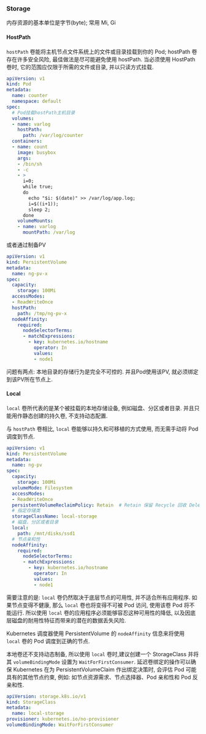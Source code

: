 ### Storage

内存资源的基本单位是字节(byte); 常用  Mi, Gi

#### HostPath

`hostPath` 卷能将主机节点文件系统上的文件或目录挂载到你的 Pod; hostPath 卷存在许多安全风险, 最佳做法是尽可能避免使用 hostPath. 当必须使用 HostPath 卷时, 它的范围应仅限于所需的文件或目录, 并以只读方式挂载.

~~~yaml
apiVersion: v1
kind: Pod
metadata:
  name: counter
  namespace: default
spec:
  # Pod挂载hostPath主机目录
  volumes: 
  - name: varlog
    hostPath: 
      path: /var/log/counter
  containers:
  - name: count
    image: busybox
    args:
    - /bin/sh
    - -c
    - >
      i=0;
      while true;
      do
        echo "$i: $(date)" >> /var/log/app.log;
        i=$((i+1));
        sleep 2;
      done
    volumeMounts:
    - name: varlog
      mountPath: /var/log
~~~

或者通过制备PV

~~~yaml
apiVersion: v1
kind: PersistentVolume
metadata:
  name: ng-pv-x
spec:
  capacity:
    storage: 100Mi
  accessModes:
  - ReadWriteOnce
  hostPath:
    path: /tmp/ng-pv-x
  nodeAffinity:
    required:
      nodeSelectorTerms:
      - matchExpressions:
        - key: kubernetes.io/hostname
          operator: In
          values:
          - node1
~~~

问题有两点: 本地目录的存储行为是完全不可控的. 并且Pod使用该PV, 就必须绑定到该PV所在节点上. 

#### Local

`local` 卷所代表的是某个被挂载的本地存储设备, 例如磁盘、分区或者目录.  并且只能用作静态创建的持久卷, 不支持动态配置. 

与 `hostPath` 卷相比, `local` 卷能够以持久和可移植的方式使用, 而无需手动将 Pod 调度到节点. 

~~~yaml
apiVersion: v1
kind: PersistentVolume
metadata:
  name: ng-pv
spec:
  capacity:
    storage: 100Mi
  volumeMode: Filesystem
  accessModes:
  - ReadWriteOnce
  persistentVolumeReclaimPolicy: Retain  # Retain 保留 Recycle 回收 Delete 删除
  # 指定存储类
  storageClassName: local-storage
  # 磁盘、分区或者目录
  local:
    path: /mnt/disks/ssd1
  # 节点亲和性
  nodeAffinity:
    required:
      nodeSelectorTerms:
      - matchExpressions:
        - key: kubernetes.io/hostname
          operator: In
          values:
          - node1
~~~

需要注意的是: `local` 卷仍然取决于底层节点的可用性, 并不适合所有应用程序.  如果节点变得不健康, 那么 `local` 卷也将变得不可被 Pod 访问, 使用该卷 Pod 将不能运行. 所以使用 `local` 卷的应用程序必须能够容忍这种可用性的降低, 以及因底层磁盘的耐用性特征而带来的潜在的数据丢失风险. 

Kubernetes 调度器使用 PersistentVolume 的 `nodeAffinity` 信息来将使用 `local` 卷的 Pod 调度到正确的节点. 

本地卷还不支持动态制备, 所以使用 `local` 卷时,建议创建一个 StorageClass 并将其 `volumeBindingMode` 设置为 `WaitForFirstConsumer`. 延迟卷绑定的操作可以确保 Kubernetes 在为 PersistentVolumeClaim 作出绑定决策时, 会评估 Pod 可能具有的其他节点约束, 例如: 如节点资源需求、节点选择器、Pod 亲和性和 Pod 反亲和性. 

~~~yaml
apiVersion: storage.k8s.io/v1
kind: StorageClass
metadata:
  name: local-storage
provisioner: kubernetes.io/no-provisioner
volumeBindingMode: WaitForFirstConsumer
~~~





